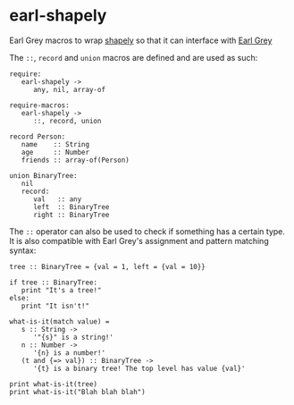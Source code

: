 
earl-shapely
============

Earl Grey macros to wrap
[shapely](https://github.com/AriaMinaei/shapely) so that it can
interface with
[Earl Grey](https://breuleux.github.io/earl-grey/)

The `::`, `record` and `union` macros are defined and are used as
such:

```earlgrey
require:
   earl-shapely ->
      any, nil, array-of

require-macros:
   earl-shapely ->
      ::, record, union

record Person:
   name    :: String
   age     :: Number
   friends :: array-of(Person)

union BinaryTree:
   nil
   record:
      val   :: any
      left  :: BinaryTree
      right :: BinaryTree
```

The `::` operator can also be used to check if something has a certain
type. It is also compatible with Earl Grey's assignment and pattern
matching syntax:


```earlgrey
tree :: BinaryTree = {val = 1, left = {val = 10}}

if tree :: BinaryTree:
   print "It's a tree!"
else:
   print "It isn't!"

what-is-it(match value) =
   s :: String ->
      '"{s}" is a string!'
   n :: Number ->
      '{n} is a number!'
   (t and {=> val}) :: BinaryTree ->
      '{t} is a binary tree! The top level has value {val}'

print what-is-it(tree)
print what-is-it("Blah blah blah")
```
